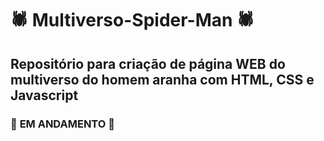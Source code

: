 # 🕷️ Multiverso-Spider-Man 🕷️

## Repositório para criação de página WEB do multiverso do homem aranha com HTML, CSS e Javascript

### :construction: **EM ANDAMENTO** :construction: 
